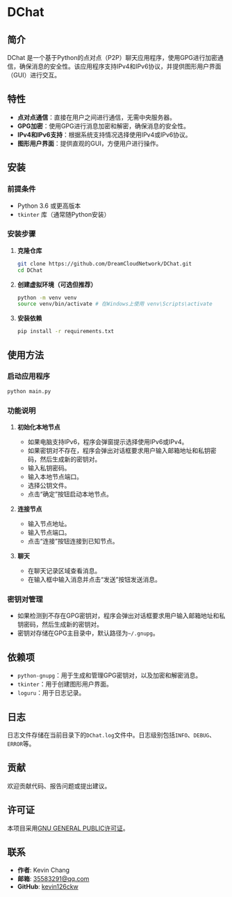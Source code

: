 # DChat

## 简介

DChat 是一个基于Python的点对点（P2P）聊天应用程序，使用GPG进行加密通信，确保消息的安全性。该应用程序支持IPv4和IPv6协议，并提供图形用户界面（GUI）进行交互。

## 特性

- **点对点通信**：直接在用户之间进行通信，无需中央服务器。
- **GPG加密**：使用GPG进行消息加密和解密，确保消息的安全性。
- **IPv4和IPv6支持**：根据系统支持情况选择使用IPv4或IPv6协议。
- **图形用户界面**：提供直观的GUI，方便用户进行操作。

## 安装

### 前提条件

- Python 3.6 或更高版本
- `tkinter` 库（通常随Python安装）

### 安装步骤

1. **克隆仓库**
    ```bash 
    git clone https://github.com/DreamCloudNetwork/DChat.git 
    cd DChat
   ```
2. **创建虚拟环境（可选但推荐）**
    ```bash
    python -m venv venv 
   source venv/bin/activate # 在Windows上使用 venv\Scripts\activate
   ```
3. **安装依赖**
    ```bash 
   pip install -r requirements.txt
   ```   
## 使用方法

### 启动应用程序
```bash
python main.py
```
### 功能说明

1. **初始化本地节点**
   - 如果电脑支持IPv6，程序会弹窗提示选择使用IPv6或IPv4。
   - 如果密钥对不存在，程序会弹出对话框要求用户输入邮箱地址和私钥密码，然后生成新的密钥对。
   - 输入私钥密码。
   - 输入本地节点端口。
   - 选择公钥文件。
   - 点击“确定”按钮启动本地节点。

2. **连接节点**
   - 输入节点地址。
   - 输入节点端口。
   - 点击“连接”按钮连接到已知节点。

3. **聊天**
   - 在聊天记录区域查看消息。
   - 在输入框中输入消息并点击“发送”按钮发送消息。

### 密钥对管理

- 如果检测到不存在GPG密钥对，程序会弹出对话框要求用户输入邮箱地址和私钥密码，然后生成新的密钥对。
- 密钥对存储在GPG主目录中，默认路径为`~/.gnupg`。

## 依赖项

- `python-gnupg`：用于生成和管理GPG密钥对，以及加密和解密消息。
- `tkinter`：用于创建图形用户界面。
- `loguru`：用于日志记录。

## 日志

日志文件存储在当前目录下的`DChat.log`文件中。日志级别包括`INFO`、`DEBUG`、`ERROR`等。

## 贡献

欢迎贡献代码、报告问题或提出建议。

## 许可证

本项目采用[GNU GENERAL PUBLIC许可证](LICENSE)。

## 联系

- **作者**: Kevin Chang
- **邮箱**: 35583291@qq.com
- **GitHub**: [kevin126ckw](https://github.com/kevin126ckw)




   

   